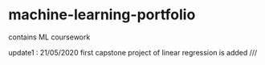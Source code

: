 # machine-learning-portfolio
contains ML coursework


update1 : 
21/05/2020
first capstone project of linear regression is added /// 
